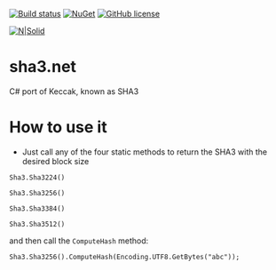 [![Build status](https://ci.appveyor.com/api/projects/status/r1s2l6r9o5oa595f?svg=true)](https://ci.appveyor.com/project/dariogriffo/sha3-net)
[![NuGet](https://img.shields.io/nuget/v/Sha3.Net.svg?style=flat)](https://www.nuget.org/packages/Sha3.Net/) 
[![GitHub license](https://img.shields.io/github/license/griffo-io/sha3.net.svg)](https://raw.githubusercontent.com/griffo-io/sha3.net/master/LICENSE)

[![N|Solid](https://avatars2.githubusercontent.com/u/39886363?s=200&v=4)](https://github.com/griffo-io/sha3.net)

# sha3.net
C# port of Keccak, known as SHA3

# How to use it

  - Just call any of the four static methods to return the SHA3 with the desired block size
  
  `Sha3.Sha3224()`
  
  `Sha3.Sha3256()`
  
  `Sha3.Sha3384()`
  
  `Sha3.Sha3512()`
  
  and then call the `ComputeHash` method:
  
  `Sha3.Sha3256().ComputeHash(Encoding.UTF8.GetBytes("abc"));`